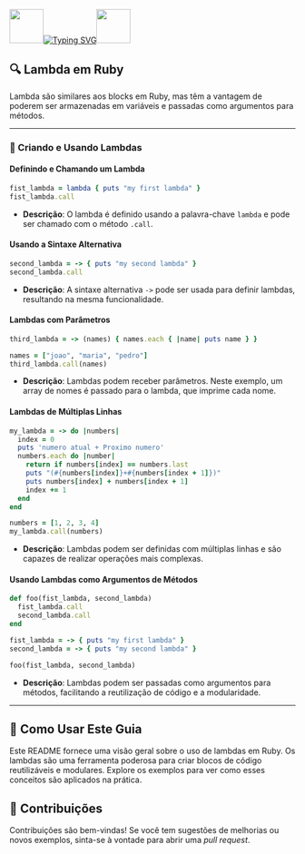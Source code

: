 <img align="margin-right: 100px;" src="https://static.wikia.nocookie.net/tibia/images/a/a9/Giant_Ruby.gif/revision/latest?cb=20181107134532&path-prefix=en&format=original" width="60" height="60">[![Typing SVG](https://readme-typing-svg.herokuapp.com?font=Oswald&weight=500&size=30&pause=1000&color=C00F0F&center=true&vCenter=true&width=435&lines=Uso+de+Lambda+em+Ruby)](https://git.io/typing-svg)<img align="margin-left: 100px;" src="https://static.wikia.nocookie.net/tibia/images/a/a9/Giant_Ruby.gif/revision/latest?cb=20181107134532&path-prefix=en&format=original" width="60" height="60">

<h2>🔍 Lambda em Ruby</h2>

Lambda são similares aos blocks em Ruby, mas têm a vantagem de poderem ser armazenadas em variáveis e passadas como argumentos para métodos. 

---

### 🧩 Criando e Usando Lambdas

#### Definindo e Chamando um Lambda

```ruby
fist_lambda = lambda { puts "my first lambda" }
fist_lambda.call
```

- **Descrição**: O lambda é definido usando a palavra-chave `lambda` e pode ser chamado com o método `.call`.

#### Usando a Sintaxe Alternativa

```ruby
second_lambda = -> { puts "my second lambda" }
second_lambda.call
```

- **Descrição**: A sintaxe alternativa `->` pode ser usada para definir lambdas, resultando na mesma funcionalidade.

#### Lambdas com Parâmetros

```ruby
third_lambda = -> (names) { names.each { |name| puts name } }

names = ["joao", "maria", "pedro"]
third_lambda.call(names)
```

- **Descrição**: Lambdas podem receber parâmetros. Neste exemplo, um array de nomes é passado para o lambda, que imprime cada nome.

#### Lambdas de Múltiplas Linhas

```ruby
my_lambda = -> do |numbers|
  index = 0
  puts 'numero atual + Proximo numero'
  numbers.each do |number|
    return if numbers[index] == numbers.last
    puts "(#{numbers[index]}+#{numbers[index + 1]})"
    puts numbers[index] + numbers[index + 1]
    index += 1
  end
end

numbers = [1, 2, 3, 4]
my_lambda.call(numbers)
```

- **Descrição**: Lambdas podem ser definidas com múltiplas linhas e são capazes de realizar operações mais complexas.

#### Usando Lambdas como Argumentos de Métodos

```ruby
def foo(fist_lambda, second_lambda)
  fist_lambda.call
  second_lambda.call
end

fist_lambda = -> { puts "my first lambda" }
second_lambda = -> { puts "my second lambda" }

foo(fist_lambda, second_lambda)
```

- **Descrição**: Lambdas podem ser passadas como argumentos para métodos, facilitando a reutilização de código e a modularidade.

---

## 📜 Como Usar Este Guia

Este README fornece uma visão geral sobre o uso de lambdas em Ruby. Os lambdas são uma ferramenta poderosa para criar blocos de código reutilizáveis e modulares. Explore os exemplos para ver como esses conceitos são aplicados na prática.

## 🤝 Contribuições

Contribuições são bem-vindas! Se você tem sugestões de melhorias ou novos exemplos, sinta-se à vontade para abrir uma *pull request*.
